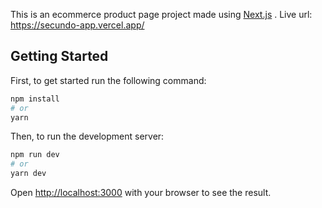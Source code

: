 This is an ecommerce product page project made using [Next.js](https://nextjs.org/) .
Live url: https://secundo-app.vercel.app/
## Getting Started

First, to get started run the following command:

```bash
npm install
# or
yarn
```

Then, to run the development server:

```bash
npm run dev
# or
yarn dev
```

Open [http://localhost:3000](http://localhost:3000) with your browser to see the result.
